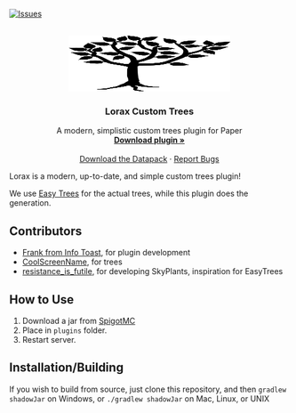 [![Issues][issues-shield]][issues-url]

<br />
<div align="center">
  <a href="https://github.com/FrankTCA/LoraxCustomTrees">
    <img src="logo.png" alt="Logo" width="291" height="100">
  </a>

<h3 align="center">Lorax Custom Trees</h3>

  <p align="center">
    A modern, simplistic custom trees plugin for Paper
    <br />
    <a href="https://www.spigotmc.org/resources/lorax-custom-trees.94584/"><strong>Download plugin »</strong></a>
    <br />
    <br />
    <a href="https://infotoast.org/aka/easytrees">Download the Datapack</a>
    ·
    <a href="https://github.com/FrankTCA/LoraxCustomTrees">Report Bugs</a>
  </p>
</div>

Lorax is a modern, up-to-date, and simple custom trees plugin!

We use [Easy Trees](https://infotoast.org/aka/easytrees) for the actual trees, while this plugin does the generation.

## Contributors
- <a href="https://infotoast.org">Frank from Info Toast</a>, for plugin development
- <a href="https://www.planetminecraft.com/member/coolscreenname/">CoolScreenName</a>, for trees
- <a href="https://www.planetminecraft.com/member/resistance_is_futile/">resistance_is_futile</a>, for developing SkyPlants, inspiration for EasyTrees

## How to Use
1. Download a jar from <a href="https://www.spigotmc.org/resources/lorax-custom-trees.94584/">SpigotMC</a>
2. Place in `plugins` folder.
3. Restart server.

## Installation/Building
If you wish to build from source, just clone this repository, and then
```gradlew shadowJar``` on Windows, or
```./gradlew shadowJar``` on Mac, Linux, or UNIX

[issues-shield]: https://img.shields.io/github/issues/FrankTCA/LoraxCustomTrees.svg?style=for-the-badge
[issues-url]: https://github.com/FrankTCA/LoraxCustomTrees/issues
[license-shield]: https://img.shields.io/github/license/FrankTCA/LoraxCustomTrees.svg?style=for-the-badge
[license-url]: https://github.com/PG85/OpenTerrainGenerator/blob/master/LICENSE.md
[discord-shield]: https://img.shields.io/discord/714199392516702280?style=for-the-badge
[discord-url]: https://discord.gg/2wMPtrZbPF
